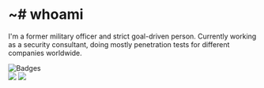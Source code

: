 # ~# whoami

I'm a former military officer and strict goal-driven person. Currently working as a security consultant, doing mostly penetration tests for different companies worldwide.

<img src="https://injasec.com/wp-content/uploads/2023/10/badges-768x341.png" alt="Badges"><br>
[<img src="https://img.shields.io/badge/linkedin-%230077B5.svg?&style=for-the-badge&logo=linkedin&logoColor=white" />](https://www.linkedin.com/in/matheus-ab/) [<img src="https://img.shields.io/badge/twitter-%230077B5.svg?&style=for-the-badge&logo=twitter&logoColor=white" />](https://mobile.twitter.com/xcatolin)
